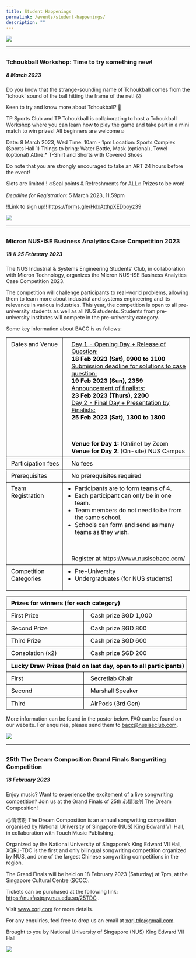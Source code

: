 ```yaml
---
title: Student Happenings
permalink: /events/student-happenings/
description: ""
---
```

![](/images/Events/Happenings/header_happenings.jpg)

<hr>
<br>

<h3 style="margin-top:0%">Tchoukball Workshop: Time to try something  new!</h3>
<h5 style="margin-top:0%"><i>8 March 2023</i></h5>

Do you know that the strange-sounding name of Tchoukball comes from the 'tchouk' sound of the ball hitting the frame of the net! 😱

Keen to try and know more about Tchoukball? 🤩

TP Sports Club and TP Tchoukball is collaborating to host a Tchoukball Workshop where you can learn how to play the game and take part in a mini match to win prizes! All beginners are welcome☺️

Date: 8 March 2023, Wed
Time: 10am - 1pm
Location: Sports Complex (Sports Hall 1)
Things to bring: Water Bottle, Mask (optional), Towel (optional)
Attire:* T-Shirt and Shorts with Covered Shoes

Do note that you are strongly encouraged to take an ART 24 hours before the event!

Slots are limited‼️ 
🔥Seal points &amp; Refreshments for ALL🔥
Prizes to be won!

*Deadline for Registration:* 5 March 2023, 11.59pm 

‼️Link to sign up‼️ 
https://forms.gle/HdxAtthpXEDboyz39


![](/images/Events/Happenings/2023%2002%2010/happenings_tchoukball.jpg)

<hr>
<br>

<h3 style="margin-top:0%">Micron NUS-ISE Business Analytics Case Competition 2023</h3>
<h5 style="margin-top:0%"><i>18 &amp; 25 February 2023</i></h5>

The NUS Industrial &amp; Systems Engineering Students’ Club, in collaboration with Micron Technology, organizes the Micron NUS-ISE Business Analytics Case Competition 2023.

The competition will challenge participants to real-world problems, allowing them to learn more about industrial and systems engineering and its relevance in various industries. This year, the competition is open to all pre-university students as well as all NUS students. Students from pre-university institutes will compete in the pre-university category.

Some key information about BACC is as follows:

<table style="border-collapse:collapse;mso-yfti-tbllook:1184;mso-padding-alt:0cm 0cm 0cm 0cm" cellpadding="0" cellspacing="0" border="0" class="MsoNormalTable"><tbody><tr style="mso-yfti-irow:0;mso-yfti-firstrow:yes;height:143.25pt"><td style="border:solid black 1.0pt;padding:5.0pt 5.0pt 5.0pt 5.0pt;
  height:143.25pt;overflow:hidden" valign="top"><p style="margin-top:0cm;margin-right:0cm;margin-bottom:0cm;margin-left:4.5pt"><span style="color:black">Dates and Venue</span></p></td><td style="border:solid black 1.0pt;border-left:none;padding:5.0pt 5.0pt 5.0pt 5.0pt;
  height:143.25pt;overflow:hidden" valign="top"><p style="margin-top:0cm;margin-right:0cm;margin-bottom:0cm;margin-left:13.5pt"><u><span style="color:black">Day 1 - Opening Day + Release of Question:</span></u></p><p style="margin-top:0cm;margin-right:0cm;margin-bottom:0cm;margin-left:13.5pt"><b><span style="color:black">18 Feb 2023 (Sat), 0900 to 1100</span></b></p><p style="margin-top:0cm;margin-right:0cm;margin-bottom:0cm;margin-left:13.5pt"><u><span style="color:black">Submission deadline for solutions to case question:</span></u></p><p style="margin-top:0cm;margin-right:0cm;margin-bottom:0cm;margin-left:13.5pt"><b><span style="color:black">19 Feb 2023 (Sun), 2359</span></b></p><p style="margin-top:0cm;margin-right:0cm;margin-bottom:0cm;margin-left:13.5pt"><u><span style="color:black">Announcement of finalists:</span></u></p><p style="margin-top:0cm;margin-right:0cm;margin-bottom:0cm;margin-left:13.5pt"><b><span style="color:black">23 Feb 2023 (Thurs), 2200</span></b></p><p style="margin-top:0cm;margin-right:0cm;margin-bottom:0cm;margin-left:13.5pt"><u><span style="color:black">Day 2 - Final Day + Presentation by Finalists:</span></u></p><p style="margin-top:0cm;margin-right:0cm;margin-bottom:0cm;margin-left:13.5pt"><b><span style="color:black">25 Feb 2023 (Sat), 1300 to 1800</span></b></p><p class="MsoNormal">&nbsp;</p><p style="margin-top:0cm;margin-right:0cm;margin-bottom:0cm;margin-left:13.5pt"><b><span style="color:black">Venue for Day 1:</span></b><span style="color:black"> (Online) by Zoom</span></p><p style="margin-top:0cm;margin-right:0cm;margin-bottom:0cm;margin-left:13.5pt"><b><span style="color:black">Venue for Day 2:</span></b><span style="color:black"> (On-site) NUS Campus</span></p></td></tr><tr style="mso-yfti-irow:1;height:22.5pt"><td style="border:solid black 1.0pt;border-top:none;padding:5.0pt 5.0pt 5.0pt 5.0pt;
  height:22.5pt;overflow:hidden" valign="top"><p style="margin-top:0cm;margin-right:0cm;margin-bottom:0cm;margin-left:4.5pt"><span style="color:black">Participation fees</span></p></td><td style="border-top:none;border-left:none;border-bottom:solid black 1.0pt;
  border-right:solid black 1.0pt;padding:5.0pt 5.0pt 5.0pt 5.0pt;height:22.5pt;
  overflow:hidden" valign="top"><p style="margin-top:0cm;margin-right:0cm;margin-bottom:0cm;margin-left:13.5pt"><span style="color:black">No fees</span></p></td></tr><tr style="mso-yfti-irow:2;height:22.5pt"><td style="border:solid black 1.0pt;border-top:none;padding:5.0pt 5.0pt 5.0pt 5.0pt;
  height:22.5pt;overflow:hidden" valign="top"><p style="margin-top:0cm;margin-right:0cm;margin-bottom:0cm;margin-left:4.5pt"><span style="color:black">Prerequisites</span></p></td><td style="border-top:none;border-left:none;border-bottom:solid black 1.0pt;
  border-right:solid black 1.0pt;padding:5.0pt 5.0pt 5.0pt 5.0pt;height:22.5pt;
  overflow:hidden" valign="top"><p style="margin-top:0cm;margin-right:0cm;margin-bottom:0cm;margin-left:13.5pt"><span style="color:black">No prerequisites required</span></p></td></tr><tr style="mso-yfti-irow:3;height:83.25pt"><td style="border:solid black 1.0pt;border-top:none;padding:5.0pt 5.0pt 5.0pt 5.0pt;
  height:83.25pt;overflow:hidden" valign="top"><p style="margin-top:0cm;margin-right:0cm;margin-bottom:0cm;margin-left:4.5pt"><span style="color:black">Team Registration</span></p></td><td style="border-top:none;border-left:none;border-bottom:solid black 1.0pt;
  border-right:solid black 1.0pt;padding:5.0pt 5.0pt 5.0pt 5.0pt;height:83.25pt;
  overflow:hidden" valign="top"><ul type="disc" style="margin-top:0cm"><li style="color:black;mso-list:l1 level1 lfo1;tab-stops:
       list 36.0pt;vertical-align:baseline" class="MsoNormal"><span style="mso-fareast-font-family:
       &quot;Times New Roman&quot;">Participants are to form teams of 4.</span></li><li style="color:black;mso-list:l1 level1 lfo1;tab-stops:
       list 36.0pt;vertical-align:baseline" class="MsoNormal"><span style="mso-fareast-font-family:
       &quot;Times New Roman&quot;">Each participant can only be in one team.</span></li><li style="color:black;mso-list:l1 level1 lfo1;tab-stops:
       list 36.0pt;vertical-align:baseline" class="MsoNormal"><span style="mso-fareast-font-family:
       &quot;Times New Roman&quot;">Team members do not need to be from the same school.</span></li><li style="color:black;mso-list:l1 level1 lfo1;tab-stops:
       list 36.0pt;vertical-align:baseline" class="MsoNormal"><span style="mso-fareast-font-family:
       &quot;Times New Roman&quot;">Schools can form and send as many teams as they wish.</span></li></ul><p class="MsoNormal">&nbsp;</p><p style="margin-top:0cm;margin-right:0cm;margin-bottom:0cm;margin-left:13.5pt"><span style="color:black">Register at <a href="https://club-ise-nus-dot-yamm-track.appspot.com/2hZphcoKmpGJeqZ5Gi1g-YFR4PFjtFtSXzjoPryycUnNsjcxOhQHqOWJ1MH7N2lQhkmq4L0JIHHR4ye28-dKdfysMJ2OCiLFKyAJe8OscSokxuqOJWTRD_gVFL3id8V9JViGQaCE0zKZtcDyo67VxkVrke7al6cHUpc-bHB9oqmXB">https://www.nusisebacc.com/</a></span></p></td></tr><tr style="mso-yfti-irow:4;mso-yfti-lastrow:yes;height:34.5pt"><td style="border:solid black 1.0pt;border-top:none;padding:5.0pt 5.0pt 5.0pt 5.0pt;
  height:34.5pt;overflow:hidden" valign="top"><p style="margin-top:0cm;margin-right:0cm;margin-bottom:0cm;margin-left:4.5pt"><span style="color:black">Competition Categories</span></p></td><td style="border-top:none;border-left:none;border-bottom:solid black 1.0pt;
  border-right:solid black 1.0pt;padding:5.0pt 5.0pt 5.0pt 5.0pt;height:34.5pt;
  overflow:hidden" valign="top"><ul type="disc" style="margin-top:0cm"><li style="color:black;mso-list:l0 level1 lfo2;tab-stops:
       list 36.0pt;vertical-align:baseline" class="MsoNormal"><span style="mso-fareast-font-family:
       &quot;Times New Roman&quot;">Pre-University</span></li><li style="color:black;mso-list:l0 level1 lfo2;tab-stops:
       list 36.0pt;vertical-align:baseline" class="MsoNormal"><span style="mso-fareast-font-family:
       &quot;Times New Roman&quot;">Undergraduates (for NUS students)</span></li></ul></td></tr></tbody></table>

<table style="border-collapse:collapse;mso-yfti-tbllook:1184;mso-padding-alt:0cm 0cm 0cm 0cm" cellpadding="0" cellspacing="0" border="0" class="MsoNormalTable"><tbody><tr style="mso-yfti-irow:0;mso-yfti-firstrow:yes;height:24.75pt"><td style="border:solid black 1.0pt;padding:5.0pt 5.0pt 5.0pt 5.0pt;
  height:24.75pt;overflow:hidden" valign="top" colspan="2"><p style="margin-top:0cm;margin-right:0cm;margin-bottom:0cm;margin-left:4.5pt"><b><span style="color:black">Prizes for winners (for each category)</span></b></p></td></tr><tr style="mso-yfti-irow:1;height:22.5pt"><td style="border:solid black 1.0pt;border-top:none;padding:5.0pt 5.0pt 5.0pt 5.0pt;
  height:22.5pt;overflow:hidden" valign="top"><p style="margin-top:0cm;margin-right:0cm;margin-bottom:0cm;margin-left:4.5pt"><span style="color:black">First Prize</span></p></td><td style="border-top:none;border-left:none;border-bottom:solid black 1.0pt;
  border-right:solid black 1.0pt;padding:5.0pt 5.0pt 5.0pt 5.0pt;height:22.5pt;
  overflow:hidden" valign="top"><p style="margin-top:0cm;margin-right:0cm;margin-bottom:0cm;margin-left:9.0pt"><span style="color:black">Cash prize SGD 1,000</span></p></td></tr><tr style="mso-yfti-irow:2;height:22.5pt"><td style="border:solid black 1.0pt;border-top:none;padding:5.0pt 5.0pt 5.0pt 5.0pt;
  height:22.5pt;overflow:hidden" valign="top"><p style="margin-top:0cm;margin-right:0cm;margin-bottom:0cm;margin-left:4.5pt"><span style="color:black">Second Prize</span></p></td><td style="border-top:none;border-left:none;border-bottom:solid black 1.0pt;
  border-right:solid black 1.0pt;padding:5.0pt 5.0pt 5.0pt 5.0pt;height:22.5pt;
  overflow:hidden" valign="top"><p style="margin-top:0cm;margin-right:0cm;margin-bottom:0cm;margin-left:9.0pt"><span style="color:black">Cash prize SGD 800</span></p></td></tr><tr style="mso-yfti-irow:3;height:22.5pt"><td style="border:solid black 1.0pt;border-top:none;padding:5.0pt 5.0pt 5.0pt 5.0pt;
  height:22.5pt;overflow:hidden" valign="top"><p style="margin-top:0cm;margin-right:0cm;margin-bottom:0cm;margin-left:4.5pt"><span style="color:black">Third Prize</span></p></td><td style="border-top:none;border-left:none;border-bottom:solid black 1.0pt;
  border-right:solid black 1.0pt;padding:5.0pt 5.0pt 5.0pt 5.0pt;height:22.5pt;
  overflow:hidden" valign="top"><p style="margin-top:0cm;margin-right:0cm;margin-bottom:0cm;margin-left:9.0pt"><span style="color:black">Cash prize SGD 600</span></p></td></tr><tr style="mso-yfti-irow:4;height:22.5pt"><td style="border:solid black 1.0pt;border-top:none;padding:5.0pt 5.0pt 5.0pt 5.0pt;
  height:22.5pt;overflow:hidden" valign="top"><p style="margin-top:0cm;margin-right:0cm;margin-bottom:0cm;margin-left:4.5pt"><span style="color:black">Consolation (x2)</span></p></td><td style="border-top:none;border-left:none;border-bottom:solid black 1.0pt;
  border-right:solid black 1.0pt;padding:5.0pt 5.0pt 5.0pt 5.0pt;height:22.5pt;
  overflow:hidden" valign="top"><p style="margin-top:0cm;margin-right:0cm;margin-bottom:0cm;margin-left:9.0pt"><span style="color:black">Cash prize SGD 200</span></p></td></tr><tr style="mso-yfti-irow:5;height:22.5pt"><td style="border:solid black 1.0pt;border-top:none;
  padding:5.0pt 5.0pt 5.0pt 5.0pt;height:22.5pt;overflow:hidden" valign="top" colspan="2"><p style="margin-top:0cm;margin-right:0cm;margin-bottom:0cm;margin-left:4.5pt"><b><span style="color:black">Lucky Draw Prizes (held on last day, open to all participants)</span></b></p></td></tr><tr style="mso-yfti-irow:6;height:24.0pt"><td style="border:solid black 1.0pt;border-top:none;padding:5.0pt 5.0pt 5.0pt 5.0pt;
  height:24.0pt;overflow:hidden" valign="top"><p style="margin-top:0cm;margin-right:0cm;margin-bottom:0cm;margin-left:4.5pt"><span style="color:black">First</span></p></td><td style="border-top:none;border-left:none;border-bottom:solid black 1.0pt;
  border-right:solid black 1.0pt;padding:5.0pt 5.0pt 5.0pt 5.0pt;height:24.0pt;
  overflow:hidden" valign="top"><p style="margin-top:0cm;margin-right:0cm;margin-bottom:0cm;margin-left:9.0pt"><span style="color:black">Secretlab Chair</span></p></td></tr><tr style="mso-yfti-irow:7;height:22.5pt"><td style="border:solid black 1.0pt;border-top:none;padding:5.0pt 5.0pt 5.0pt 5.0pt;
  height:22.5pt;overflow:hidden" valign="top"><p style="margin-top:0cm;margin-right:0cm;margin-bottom:0cm;margin-left:4.5pt"><span style="color:black">Second</span></p></td><td style="border-top:none;border-left:none;border-bottom:solid black 1.0pt;
  border-right:solid black 1.0pt;padding:5.0pt 5.0pt 5.0pt 5.0pt;height:22.5pt;
  overflow:hidden" valign="top"><p style="margin-top:0cm;margin-right:0cm;margin-bottom:0cm;margin-left:9.0pt"><span style="color:black">Marshall Speaker</span></p></td></tr><tr style="mso-yfti-irow:8;mso-yfti-lastrow:yes;height:22.5pt"><td style="border:solid black 1.0pt;border-top:none;padding:5.0pt 5.0pt 5.0pt 5.0pt;
  height:22.5pt;overflow:hidden" valign="top"><p style="margin-top:0cm;margin-right:0cm;margin-bottom:0cm;margin-left:4.5pt"><span style="color:black">Third</span></p></td><td style="border-top:none;border-left:none;border-bottom:solid black 1.0pt;
  border-right:solid black 1.0pt;padding:5.0pt 5.0pt 5.0pt 5.0pt;height:22.5pt;
  overflow:hidden" valign="top"><p style="margin-top:0cm;margin-right:0cm;margin-bottom:0cm;margin-left:9.0pt"><span style="color:black">AirPods (3rd Gen)</span></p></td></tr></tbody></table>

More information can be found in the poster below. FAQ can be found on our website. For enquiries, please send them to [bacc@nusiseclub.com](mailto:bacc@nusiseclub.com).

![](/images/Events/Happenings/2023%2002%2010/happenings_businessanalytics.jpg)

<hr>
<br>

<h3 style="margin-top:0%">25th The Dream Composition Grand Finals Songwriting Competition</h3>
<h5 style="margin-top:0%"><i>18 February 2023</i></h5>

Enjoy music? Want to experience the excitement of a live songwriting competition? Join us at the Grand Finals of 25th 心情溶剂 The Dream Composition!

心情溶剂 The Dream Composition is an annual songwriting competition organised by National University of Singapore (NUS) King Edward VII Hall, in collaboration with Touch Music Publishing. 

Organized by the National University of Singapore’s King Edward VII Hall, XQRJ-TDC is the first and only bilingual songwriting competition organized by NUS, and one of the largest Chinese songwriting competitions in the region. 

The Grand Finals will be held on 18 February 2023 (Saturday) at 7pm, at the Singapore Cultural Centre (SCCC).

Tickets can be purchased at the following link: https://nusfastpay.nus.edu.sg/25TDC .

Visit www.xqrj.com for more details. 

For any enquiries, feel free to drop us an email at xqrj.tdc@gmail.com.  

Brought to you by National University of Singapore (NUS) King Edward VII Hall


![](/images/Events/Happenings/2023%2002%2010/happenings_thedream.jpg)